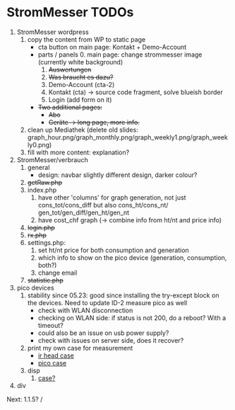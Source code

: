 # StromMesser TODOs

1. StromMesser wordpress
   1. copy the content from WP to static page
      * cta button on main page: Kontakt + Demo-Account
      * parts / panels
         0. main page: change strommesser image (currently white background)
         1. ~~Auswertungen~~
         2. ~~Was braucht es dazu?~~
         3. Demo-Account (cta-2)
         4. Kontakt (cta) -> source code fragment, solve blueish border
         5. Login (add form on it)
      * ~~Two additional pages:~~
         * ~~Abo~~
         * ~~Geräte -> long page, more info.~~
   1. clean up Mediathek (delete old slides: graph_hour.png/graph_monthly.png/graph_weekly1.png/graph_weekly0.png)
   1. fill with more content: explanation?
2. StromMesser/verbrauch
   1. general
      * design: navbar slightly different design, darker colour?
   2. ~~getRaw.php~~
   3. index.php
      1. have other 'columns' for graph generation, not just cons_tot/cons_diff but also cons_ht/cons_nt/ gen_tot/gen_diff/gen_ht/gen_nt
      1. have cost_chf graph (-> combine info from ht/nt and price info)
   4. ~~login.php~~
   5. ~~rx.php~~
   6. settings.php:
      1. set ht/nt price for both consumption and generation 
      1. which info to show on the pico device (generation, consumption, both?)
      1. change email
   7. ~~statistic.php~~
3. pico devices
   1. stability since 05.23: good since installing the try-except block on the devices. Need to update ID-2 measure pico as well
      * check with WLAN disconnection
      * checking on WLAN side: if status is not 200, do a reboot? With a timeout?
      * could also be an issue on usb power supply?
      * check with issues on server side, does it recover?
   1. print my own case for measurement
      * [ir head case][irHeadCase]
      * [pico case][picoCase]
   1. disp
      1. [case?][displayCase]
4. div


Next: 1.1.5? / 


[displayCase]: https://www.thingiverse.com/thing:4767008
[irHeadCase]: https://www.thingiverse.com/thing:3378332
[picoCase]: [https://www.thingiverse.com/thing:4895274]

